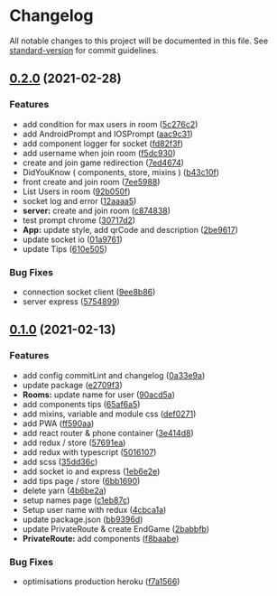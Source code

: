 # Changelog

All notable changes to this project will be documented in this file. See [standard-version](https://github.com/conventional-changelog/standard-version) for commit guidelines.

## [0.2.0](https://github.com/happy-game/client/compare/v0.1.0...v0.2.0) (2021-02-28)


### Features

*  add condition for max users in room ([5c276c2](https://github.com/happy-game/client/commit/5c276c2480d4aa1721d00c651667a8ffb723e315))
* add AndroidPrompt and IOSPrompt ([aac9c31](https://github.com/happy-game/client/commit/aac9c31d83b0ef8f7492f7e74d4b697cf9d7b12d))
* add component logger for socket ([fd82f3f](https://github.com/happy-game/client/commit/fd82f3f637d32ff21fef188d75b6039b682f88e0))
* add username when join room ([f5dc930](https://github.com/happy-game/client/commit/f5dc9309e37f3011309e8ee349a99b60318c6a75))
* create and join game redirection ([7ed4674](https://github.com/happy-game/client/commit/7ed46743a41b06f9d67c2b3b906d2f4e62ec53da))
* DidYouKnow ( components, store, mixins ) ([b43c10f](https://github.com/happy-game/client/commit/b43c10f79c6b0ce0095dbad5bb8d9fee900c8416))
* front create and join room ([7ee5988](https://github.com/happy-game/client/commit/7ee5988aab043de9b26dc285df7280e640b44967))
* List Users in room ([92b050f](https://github.com/happy-game/client/commit/92b050fd3f60375e82ca8ed2533af47d130fd531))
* socket log and error ([12aaaa5](https://github.com/happy-game/client/commit/12aaaa58e9444140bcd611412c9c8f4f46180afc))
* **server:** create and join room ([c874838](https://github.com/happy-game/client/commit/c8748388505488f2a20fcb4b1aa29f5043c1a1b0))
* test prompt chrome ([30717d2](https://github.com/happy-game/client/commit/30717d20e5e191391853dc426d46d24f913ef31d))
* **App:** update style, add qrCode and description ([2be9617](https://github.com/happy-game/client/commit/2be9617a4ef965164367af1100d48dc1ba0543ab))
* update socket io ([01a9761](https://github.com/happy-game/client/commit/01a9761db5005934b02b0a20db18ea0dd4b7a73f))
* update Tips ([610e505](https://github.com/happy-game/client/commit/610e50571369f41bdb9d9cf642c5ec0c82d83502))


### Bug Fixes

* connection socket client ([9ee8b86](https://github.com/happy-game/client/commit/9ee8b86d5cfa1ea161d73b04815a96e74bab394e))
* server express ([5754899](https://github.com/happy-game/client/commit/5754899974ce9e263c6c89628ee5f84ca4f08819))

## [0.1.0](https://github.com/happy-game/client/compare/v0.0.0...v0.1.0) (2021-02-13)


### Features

* add config commitLint and changelog ([0a33e9a](https://github.com/happy-game/client/commit/0a33e9a8bf68c0a1962a374007133ba2cdeb1c6b))
* update package ([e2709f3](https://github.com/happy-game/client/commit/e2709f33b8f1003b0e5b779c03cdefc77698ea10))
* **Rooms:** update name for user ([90acd5a](https://github.com/happy-game/client/commit/90acd5ab43755b71ed6116ab3538c70c1a5b587a))
* add components tips ([65af6a5](https://github.com/happy-game/client/commit/65af6a5338210a3680efcee98ae082bec35d887e))
* add mixins, variable and module css ([def0271](https://github.com/happy-game/client/commit/def02712a6de27dab9e912b2a724de55c70fda9f))
* add PWA ([ff590aa](https://github.com/happy-game/client/commit/ff590aaceb11a8c8ed263009a1916ee359e503a8))
* add react router & phone container ([3e414d8](https://github.com/happy-game/client/commit/3e414d80675e1fcef41c06fa6fcbaaf1a4adf020))
* add redux / store ([57691ea](https://github.com/happy-game/client/commit/57691ea975036619ba2d6819bb2ff5ed72f4b4f8))
* add redux with typescript ([5016107](https://github.com/happy-game/client/commit/50161076e72e7bfd7ab58ee53a3e035a5d62535d))
* add scss ([35dd36c](https://github.com/happy-game/client/commit/35dd36c84156f1e4706ba5ffe11468de1fd7df70))
* add socket io and express ([1eb6e2e](https://github.com/happy-game/client/commit/1eb6e2e416a0a95c1c47164ff04191cffb68f6ac))
* add tips page / store ([6bb1690](https://github.com/happy-game/client/commit/6bb16901dee64711a60b7efe07ec3423a4d402a6))
* delete yarn ([4b6be2a](https://github.com/happy-game/client/commit/4b6be2a1e6d9e18c874d4ee0d6f34ba624a1f67c))
* setup names page ([c1eb87c](https://github.com/happy-game/client/commit/c1eb87cf0d2c9a8e7e0715aa569751ebe3579188))
* Setup user name with redux ([4cbca1a](https://github.com/happy-game/client/commit/4cbca1adb397cf9edcf02ff034e82dac9c097642))
* update package.json ([bb9396d](https://github.com/happy-game/client/commit/bb9396d4bed532f506728812b94202c88d7e4ebf))
* update PrivateRoute & create EndGame ([2babbfb](https://github.com/happy-game/client/commit/2babbfb25aa53a002109dd085fbd910804794821))
* **PrivateRoute:** add components ([f8baabe](https://github.com/happy-game/client/commit/f8baabe3ab4cdb947dc1bb528518a2d699ddc099))


### Bug Fixes

* optimisations production heroku ([f7a1566](https://github.com/happy-game/client/commit/f7a1566aa58da24f8692f7293c1019b3ac83b44f))
